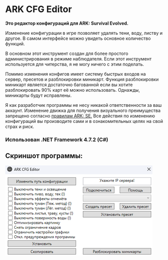 # ARK CFG Editor

**Это редактор конфигураций для ARK: Survival Evolved.**

Изменение конфигурации в игре позволяет удалять тени, воду, листву и другое.
В самом интерфейсе можно увидеть основное количество функций.

В основном этот инструмент создан для более простого администрирования в режиме наблюдателя.
Если этот инструмент используется для читерства, я не могу ничего с этим поделать.

Помимо изменения конфигов имеет систему быстрых входов на сервер, пресетов и разблокировки миникарт. 
Функция разблокировки миникарт является достаточно багованной если вы хотите разблокировать 90% карт её можно использовать.
Однажды, миникарты будут исправлены.

Я как разработчик программы не несу никакой ответственности за ваш аккаунт. 
Изменение движка для получения визуального преимущества запрещено согласно [правилам ARK: SE.](https://survivetheark.com/index.php?/code-of-conduct/)
Все действия по изменению конфигураций вы производите сами и в ознакомительных целях на свой страх и риск.

### Использован .NET Framework 4.7.2 (C#)

## **Скриншот программы:**

![](/imagee.png?raw=true)

